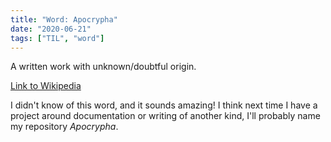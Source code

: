 ```yaml
---
title: "Word: Apocrypha"
date: "2020-06-21"
tags: ["TIL", "word"]
---
```


A written work with unknown/doubtful origin.

[Link to Wikipedia](https://en.wikipedia.org/wiki/Apocrypha)

I didn't know of this word, and it sounds amazing!
I think next time I have a project around documentation or writing of another kind, I'll probably name my repository _Apocrypha_.

